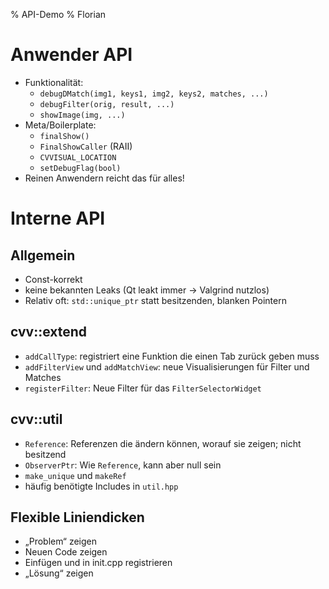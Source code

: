 % API-Demo
% Florian

Anwender API
============

* Funktionalität:
	* `debugDMatch(img1, keys1, img2, keys2, matches, ...)`
	* `debugFilter(orig, result, ...)`
	* `showImage(img, ...)`
* Meta/Boilerplate:
	* `finalShow()`
	* `FinalShowCaller` (RAII)
	* `CVVISUAL_LOCATION`
	* `setDebugFlag(bool)`
* Reinen Anwendern reicht das für alles!

Interne API
===========

Allgemein
---------

* Const-korrekt
* keine bekannten Leaks (Qt leakt immer -> Valgrind nutzlos)
* Relativ oft: `std::unique_ptr` statt besitzenden, blanken Pointern

cvv::extend
-----------

* `addCallType`: registriert eine Funktion die einen Tab zurück geben muss
* `addFilterView` und `addMatchView`: neue Visualisierungen für Filter und Matches
* `registerFilter`: Neue Filter für das `FilterSelectorWidget`

cvv::util
---------

* `Reference`: Referenzen die ändern können, worauf sie zeigen; nicht besitzend
* `ObserverPtr`: Wie `Reference`, kann aber null sein
* `make_unique` und `makeRef`
* häufig benötigte Includes in `util.hpp`

Flexible Liniendicken
---------------------

* „Problem“ zeigen
* Neuen Code zeigen
* Einfügen und in init.cpp registrieren
* „Lösung“ zeigen
